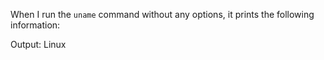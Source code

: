 When I run the `uname` command without any options, it prints the following information:

Output: Linux
